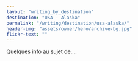 ```yaml
---
layout: "writing_by_destination"
destination: "USA - Alaska"
permalink: "/writing/destination/usa-alaska/"
header-img: "assets/owner/hero/archive-bg.jpg"
flickr-text: ""
---
```


Quelques info au sujet de....